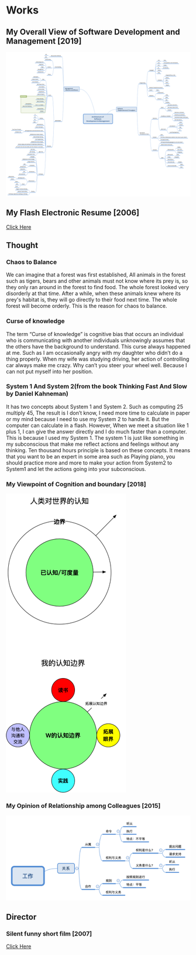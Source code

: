 # Works
## My Overall View of Software Development and Management [2019]
![Overall View of Software Development and Management](https://github.com/borllor/Works/blob/master/Thought/Architecture%20of%20%20Software%20%20Development%20%26%20Management.png?raw=true, "Overall View of Software Development and Management")

## My Flash Electronic Resume [2006]

[Click Here](https://github.com/borllor/Works/blob/master/Flash%20Resume/%E6%9D%8E%E5%B0%8F%E6%B3%A2%E4%B8%AA%E4%BA%BA%E7%AE%80%E4%BB%8B.swf, "My Flash Electronic Resume")

## Thought
### Chaos to Balance
We can imagine that a forest was first established, All animals in the forest such as tigers, bears and other animals must not know where its prey is, so they only ran around in the forest to find food. The whole forest looked very disorderly at that time. After a while, when these animals knew where its prey's habitat is, they will go directly to their food next time. The whole forest will become orderly. This is the reason for chaos to balance.

### Curse of knowledge
The term “Curse of knowledge” is cognitive bias that occurs an individual who is communicating with another individuals unknowingly assumes that the others have the background to understand. This curse always happened at me. Such as I am occasionally angry with my daughter who didn’t do a thing properly. When my wife was studying driving, her action of controlling car always make me crazy. Why can’t you steer your wheel well. Because I can not put myself into her position.

### System 1 And System 2(from the book Thinking Fast And Slow by Daniel Kahneman)
It has two concepts about System 1 and System 2.
Such as computing 25 multiply 45, The result is I don’t know, I need more time to calculate in paper or my mind because I need to use my System 2 to handle it. But the computer can calculate in a flash. However, When we meet a situation like 1 plus 1, I can give the answer directly and I do much faster than a computer. This is because I used my System 1. The system 1 is just like something in my subconscious that make me reflect actions and feelings without any thinking. 
Ten thousand hours principle is based on these concepts. It means that you want to be an expert in some area such as Playing piano, you should practice more and more to make your action from System2 to System1 and let the actions going into your subconscious. 

### My Viewpoint of Cognition and boundary [2018]
![Cognition and boundary](https://github.com/borllor/Works/blob/master/Thought/%E8%AE%A4%E7%9F%A5%E4%B8%8E%E8%BE%B9%E7%95%8C.png?raw=true, "Cognition and boundary")

### My Opinion of Relationship among Colleagues [2015]
![Opinion of Relationship among Colleagues](https://github.com/borllor/Works/blob/master/Thought/%E5%B7%A5%E4%BD%9C%E5%85%B3%E7%B3%BB.png?raw=true, "Opinion of Relationship among Colleagues")

## Director
### Silent funny short film [2007]
[Click Here](https://github.com/borllor/Works/blob/master/Director/%E6%B1%89%E7%95%A5%E6%97%A0%E5%A3%B0%E6%90%9E%E7%AC%91%E8%A7%86%E9%A2%91-%E5%AF%BC%E6%BC%94%EF%BC%9A%E6%9D%8E%E5%B0%8F%E6%B3%A2.swf, "Silent funny short film")
